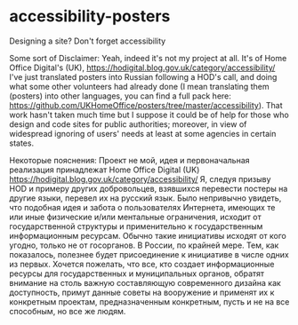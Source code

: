 # accessibility-posters

Designing a site? Don't forget accessibility

Some sort of Disclaimer:
Yeah, indeed it's not my project at all. It's of Home Office Digital's (UK), https://hodigital.blog.gov.uk/category/accessibility/
I've just translated posters into Russian following a HOD's call, and doing what some other volunteers had already done (I mean translating them (posters) into other languages, you can find a full pack here: https://github.com/UKHomeOffice/posters/tree/master/accessibility).
That work hasn't taken much time but I suppose it could be of help for those who design and code sites for public authorities; moreover, in view of widespread ignoring of users' needs at least at some agencies in certain states.

Некоторые пояснения:
Проект не мой, идея и первоначальная реализация принадлежат Home Office Digital (UK) https://hodigital.blog.gov.uk/category/accessibility/
Я, следуя призыву HOD и примеру других добровольцев, взявшихся перевести постеры на другие языки, перевел их на русский язык.
Было непривычно увидеть, что подобная идея и забота о пользователях Интернета, имеющих те или иные физические и/или ментальные ограничения, исходит от государственной структуры и применительно к государственным информационным ресурсам. Обычно такие инициативы исходят от кого угодно, только не от госорганов. В России, по крайней мере.
Тем, как показалось, полезнее будет присоединение к инициативе в числе одних из первых.
Хочется пожелать, что все, кто создает информационные ресурсы для государственных и муниципальных органов, обратят внимание на столь важную составляющую современного дизайна как доступность, примут данные советы на вооружение и применят их к конкретным проектам, предназначенным конкретным, пусть и не на все способным, но все же людям.
